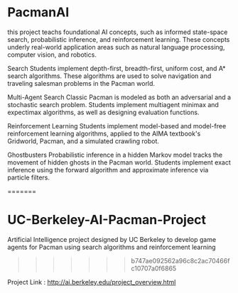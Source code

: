  # PacmanAI
this project teachs foundational AI concepts, such as informed state-space search, probabilistic inference, and reinforcement learning. These concepts underly real-world application areas such as natural language processing, computer vision, and robotics.


Search
Students implement depth-first, breadth-first, uniform cost, and A* search algorithms. These algorithms are used to solve navigation and traveling salesman problems in the Pacman world.


Multi-Agent Search
Classic Pacman is modeled as both an adversarial and a stochastic search problem. Students implement multiagent minimax and expectimax algorithms, as well as designing evaluation functions.


Reinforcement Learning
Students implement model-based and model-free reinforcement learning algorithms, applied to the AIMA textbook's Gridworld, Pacman, and a simulated crawling robot.


Ghostbusters
Probabilistic inference in a hidden Markov model tracks the movement of hidden ghosts in the Pacman world. Students implement exact inference using the forward algorithm and approximate inference via particle filters.

=======
# UC-Berkeley-AI-Pacman-Project
Artificial Intelligence project designed by UC Berkeley to develop game agents for Pacman using search algorithms and reinforcement learning
>>>>>>> b747ae092562a96c8c2ac70466fc10707a0f6865

Project Link :
http://ai.berkeley.edu/project_overview.html
